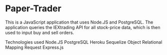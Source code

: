 # Paper-Trader

This is a JavaScript application that uses Node.JS and PostgreSQL. The application queries the IEXtrading API for all stock-price data, which is then used to input buy and sell orders.

Technologies used
  Node.JS
  PostgreSQL
  Heroku
  Sequelize Object Relational Mapping
  Request
  Express.js
